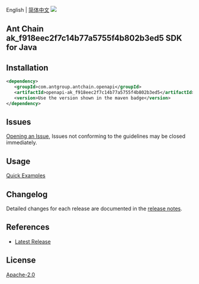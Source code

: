 English | [简体中文](README-CN.md)
![](https://aliyunsdk-pages.alicdn.com/icons/AlibabaCloud.svg)

## Ant Chain ak_f918eec2f7c14b77a5755f4b802b3ed5 SDK for Java

## Installation

```xml
<dependency>
   <groupId>com.antgroup.antchain.openapi</groupId>
   <artifactId>openapi-ak_f918eec2f7c14b77a5755f4b802b3ed5</artifactId>
   <version>Use the version shown in the maven badge</version>
</dependency>
```

## Issues
[Opening an Issue](https://github.com/alipay/antchain-openapi-prod-sdk/issues/new), Issues not conforming to the guidelines may be closed immediately.

## Usage
[Quick Examples](https://github.com/alipay/antchain-openapi-prod-sdk/blob/master/docs/0-Examples-EN.md#quick-examples)

## Changelog
Detailed changes for each release are documented in the [release notes](./ChangeLog.txt).

## References
* [Latest Release](https://github.com/alipay/antchain-openapi-prod-sdk/)

## License
[Apache-2.0](http://www.apache.org/licenses/LICENSE-2.0)
